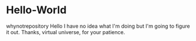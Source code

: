 # Hello-World
whynotrepository
Hello
I have no idea what I'm doing but I'm going to figure it out.  Thanks, virtual universe, for your patience. 
